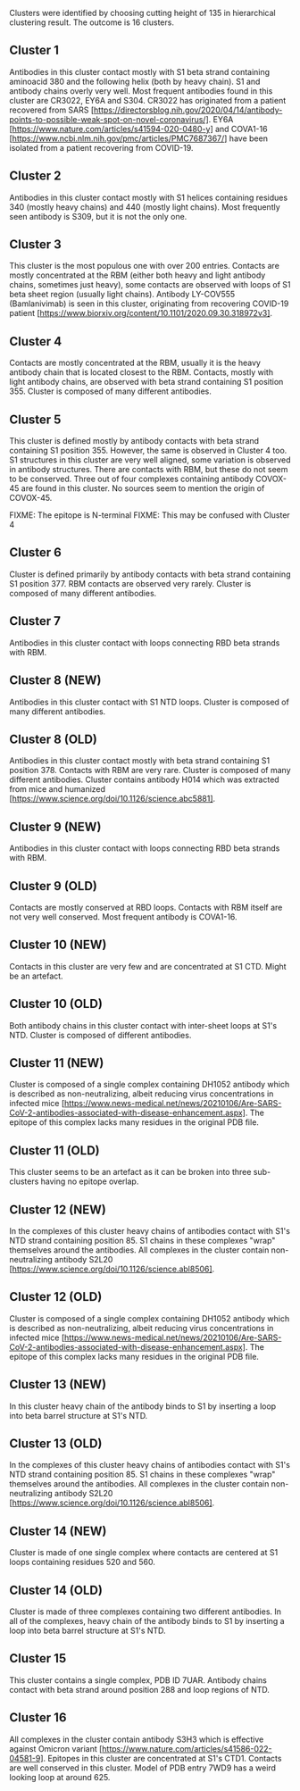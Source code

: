 Clusters were identified by choosing cutting height of 135 in hierarchical clustering result.
The outcome is 16 clusters.

Cluster 1
---------

Antibodies in this cluster contact mostly with S1 beta strand containing aminoacid 380 and the following helix (both by heavy chain).
S1 and antibody chains overly very well.
Most frequent antibodies found in this cluster are CR3022, EY6A and S304.
CR3022 has originated from a patient recovered from SARS [https://directorsblog.nih.gov/2020/04/14/antibody-points-to-possible-weak-spot-on-novel-coronavirus/].
EY6A [https://www.nature.com/articles/s41594-020-0480-y] and COVA1-16 [https://www.ncbi.nlm.nih.gov/pmc/articles/PMC7687367/] have been isolated from a patient recovering from COVID-19.

Cluster 2
---------

Antibodies in this cluster contact mostly with S1 helices containing residues 340 (mostly heavy chains) and 440 (mostly light chains).
Most frequently seen antibody is S309, but it is not the only one.

Cluster 3
---------

This cluster is the most populous one with over 200 entries.
Contacts are mostly concentrated at the RBM (either both heavy and light antibody chains, sometimes just heavy), some contacts are observed with loops of S1 beta sheet region (usually light chains).
Antibody LY-COV555 (Bamlanivimab) is seen in this cluster, originating from recovering COVID-19 patient [https://www.biorxiv.org/content/10.1101/2020.09.30.318972v3].

Cluster 4
---------

Contacts are mostly concentrated at the RBM, usually it is the heavy antibody chain that is located closest to the RBM.
Contacts, mostly with light antibody chains, are observed with beta strand containing S1 position 355.
Cluster is composed of many different antibodies.

Cluster 5
---------

This cluster is defined mostly by antibody contacts with beta strand containing S1 position 355.
However, the same is observed in Cluster 4 too.
S1 structures in this cluster are very well aligned, some variation is observed in antibody structures.
There are contacts with RBM, but these do not seem to be conserved.
Three out of four complexes containing antibody COVOX-45 are found in this cluster.
No sources seem to mention the origin of COVOX-45.

FIXME: The epitope is N-terminal
FIXME: This may be confused with Cluster 4

Cluster 6
---------

Cluster is defined primarily by antibody contacts with beta strand containing S1 position 377.
RBM contacts are observed very rarely.
Cluster is composed of many different antibodies.

Cluster 7
---------

Antibodies in this cluster contact with loops connecting RBD beta strands with RBM.

Cluster 8 (NEW)
---------

Antibodies in this cluster contact with S1 NTD loops.
Cluster is composed of many different antibodies.

Cluster 8 (OLD)
---------

Antibodies in this cluster contact mostly with beta strand containing S1 position 378.
Contacts with RBM are very rare.
Cluster is composed of many different antibodies.
Cluster contains antibody H014 which was extracted from mice and humanized [https://www.science.org/doi/10.1126/science.abc5881].

Cluster 9 (NEW)
---------

Antibodies in this cluster contact with loops connecting RBD beta strands with RBM.

Cluster 9 (OLD)
---------

Contacts are mostly conserved at RBD loops.
Contacts with RBM itself are not very well conserved.
Most frequent antibody is COVA1-16.

Cluster 10 (NEW)
----------

Contacts in this cluster are very few and are concentrated at S1 CTD.
Might be an artefact.

Cluster 10 (OLD)
----------

Both antibody chains in this cluster contact with inter-sheet loops at S1's NTD.
Cluster is composed of different antibodies.

Cluster 11 (NEW)
----------

Cluster is composed of a single complex containing DH1052 antibody which is described as non-neutralizing, albeit reducing virus concentrations in infected mice [https://www.news-medical.net/news/20210106/Are-SARS-CoV-2-antibodies-associated-with-disease-enhancement.aspx].
The epitope of this complex lacks many residues in the original PDB file.

Cluster 11 (OLD)
----------

This cluster seems to be an artefact as it can be broken into three sub-clusters having no epitope overlap.

Cluster 12 (NEW)
----------

In the complexes of this cluster heavy chains of antibodies contact with S1's NTD strand containing position 85.
S1 chains in these complexes "wrap" themselves around the antibodies.
All complexes in the cluster contain non-neutralizing antibody S2L20 [https://www.science.org/doi/10.1126/science.abl8506].

Cluster 12 (OLD)
----------

Cluster is composed of a single complex containing DH1052 antibody which is described as non-neutralizing, albeit reducing virus concentrations in infected mice [https://www.news-medical.net/news/20210106/Are-SARS-CoV-2-antibodies-associated-with-disease-enhancement.aspx].
The epitope of this complex lacks many residues in the original PDB file.

Cluster 13 (NEW)
----------

In this cluster heavy chain of the antibody binds to S1 by inserting a loop into beta barrel structure at S1's NTD.

Cluster 13 (OLD)
----------

In the complexes of this cluster heavy chains of antibodies contact with S1's NTD strand containing position 85.
S1 chains in these complexes "wrap" themselves around the antibodies.
All complexes in the cluster contain non-neutralizing antibody S2L20 [https://www.science.org/doi/10.1126/science.abl8506].

Cluster 14 (NEW)
----------

Cluster is made of one single complex where contacts are centered at S1 loops containing residues 520 and 560.

Cluster 14 (OLD)
----------

Cluster is made of three complexes containing two different antibodies.
In all of the complexes, heavy chain of the antibody binds to S1 by inserting a loop into beta barrel structure at S1's NTD.

Cluster 15
----------

This cluster contains a single complex, PDB ID 7UAR.
Antibody chains contact with beta strand around position 288 and loop regions of NTD.

Cluster 16
----------

All complexes in the cluster contain antibody S3H3 which is effective against Omicron variant [https://www.nature.com/articles/s41586-022-04581-9].
Epitopes in this cluster are concentrated at S1's CTD1.
Contacts are well conserved in this cluster.
Model of PDB entry 7WD9 has a weird looking loop at around 625.
